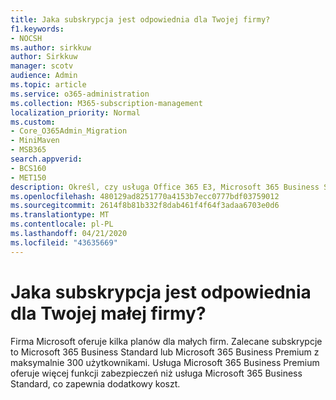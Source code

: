```yaml
---
title: Jaka subskrypcja jest odpowiednia dla Twojej firmy?
f1.keywords:
- NOCSH
ms.author: sirkkuw
author: Sirkkuw
manager: scotv
audience: Admin
ms.topic: article
ms.service: o365-administration
ms.collection: M365-subscription-management
localization_priority: Normal
ms.custom:
- Core_O365Admin_Migration
- MiniMaven
- MSB365
search.appverid:
- BCS160
- MET150
description: Określ, czy usługa Office 365 E3, Microsoft 365 Business Standard lub Microsoft 365 Business Premium jest odpowiednia dla Twojej firmy.
ms.openlocfilehash: 480129ad8251770a4153b7ecc0777bdf03759012
ms.sourcegitcommit: 2614f8b81b332f8dab461f4f64f3adaa6703e0d6
ms.translationtype: MT
ms.contentlocale: pl-PL
ms.lasthandoff: 04/21/2020
ms.locfileid: "43635669"
---
```

# <a name="what-subscription-is-right-for-your-small-business"></a>Jaka subskrypcja jest odpowiednia dla Twojej małej firmy?

Firma Microsoft oferuje kilka planów dla małych firm. Zalecane subskrypcje to Microsoft 365 Business Standard lub Microsoft 365 Business Premium z maksymalnie 300 użytkownikami. Usługa Microsoft 365 Business Premium oferuje więcej funkcji zabezpieczeń niż usługa Microsoft 365 Business Standard, co zapewnia dodatkowy koszt.

